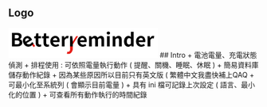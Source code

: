 ## Logo
<img src="https://github.com/aben20807/Betterreminder/raw/master/screen shot/logo.png" width="300">
## Intro
+ 電池電量、充電狀態偵測
+ 排程使用 : 可依照電量執行動作 ( 提醒、關機、睡眠、休眠 )
+ 簡易資料庫儲存動作紀錄
+ 因為某些原因所以目前只有英文版 ( 繁體中文我盡快補上QAQ
+ 可最小化至系統列 ( 會顯示目前電量 )
+ 具有 ini 檔可記錄上次設定 ( 語言、最小化的位置 )
+ 可查看所有動作執行的時間紀錄
